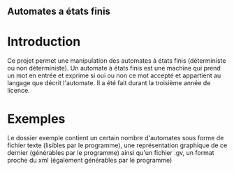 ## Automates a états finis

# Introduction

Ce projet permet une manipulation des automates à états finis (déterministe ou non déterministe). Un automate à états finis est une machine qui prend un mot en entrée
et exprime si oui ou non ce mot accepté et appartient au langage que décrit l'automate. Il a été fait durant la troisième année de licence.

# Exemples

Le dossier exemple contient un certain nombre d'automates sous forme de fichier texte (lisibles par le programme), une représentation graphique de ce dernier (générables par le programme)
ainsi qu'un fichier .gv, un format proche du xml (également générables par le programme)

